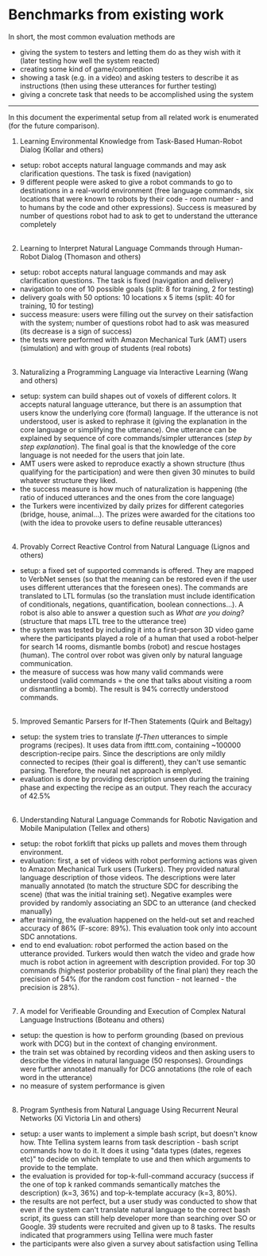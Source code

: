 # Benchmarks from existing work

In short, the most common evaluation methods are
 - giving the system to testers and letting them do as they wish with it (later testing how well the system reacted)
 - creating some kind of game/competition
 - showing a task (e.g. in a video) and asking testers to describe it as instructions (then using these utterances for further testing)
 - giving a concrete task that needs to be accomplished using the system

---------------

In this document the experimental setup from all related work is enumerated (for the future comparison).

1. Learning Environmental Knowledge from Task-Based Human-Robot Dialog (Kollar and others)
 - setup: robot accepts natural language commands and may ask clarification questions. The task is fixed (navigation)
 - 9 different people were asked to  give a robot commands to go to destinations in a real-world environment (free language commands, six locations that were known to robots by their code - room number - and to humans by the code and other expressions). Success is measured by number of questions robot had to ask to get to understand the utterance completely
<br /><br />
2. Learning to Interpret Natural Language Commands through Human-Robot Dialog (Thomason and others)
 - setup: robot accepts natural language commands and may ask clarification questions. The task is fixed (navigation and delivery)
 - navigation to one of 10 possible goals (split: 8 for training, 2 for testing)
 - delivery goals with 50 options: 10 locations x 5 items (split: 40 for training, 10 for testing)
 - success measure: users were filling out the survey on their satisfaction with the system; number of questions robot had to ask was measured (its decrease is a sign of success)
 - the tests were performed with Amazon Mechanical Turk (AMT) users (simulation) and with group of students (real robots)
<br /><br />
3. Naturalizing a Programming Language via Interactive Learning (Wang and others)
 - setup: system can build shapes out of voxels of different colors. It accepts natural language utterance, but there is an assumption that users know the underlying core (formal) language. If the utterance is not understood, user is asked to rephrase it (giving the explanation in the core language or simplifying the utterance). One utterance can be explained by sequence of core commands/simpler utterances (*step by step explanation*). The final goal is that the knowledge of the core language is not needed for the users that join late.
  - AMT users were asked to reproduce exactly a shown structure (thus qualifying for the participation) and were then given 30 minutes to build whatever structure they liked.
  - the success measure is how much of naturalization is happening (the ratio of induced utterances and the ones from the core language)
  - the Turkers were incentivized by daily prizes for different categories (bridge, house, animal...). The prizes were awarded for the citations too (with the idea to provoke users to define reusable utterances)
<br /><br />
4. Provably Correct Reactive Control from Natural Language (Lignos and others)
 - setup: a fixed set of supported commands is offered. They are mapped to VerbNet senses (so that the meaning can be restored even if the user uses different utterances that the foreseen ones). The commands are translated to LTL formulas (so the translation must include identification of conditionals, negations, quantification, boolean connections...). A robot is also able to answer a question such as *What are you doing?* (structure that maps LTL tree to the utterance tree)
 - the system was tested by including it into a first-person 3D video game where the participants played a role of a human that used a robot-helper for search 14 rooms, dismantle bombs (robot) and rescue hostages (human). The control over robot was given only by natural language communication.
 - the measure of success was how many valid commands were understood (valid commands = the one that talks about visiting a room or dismantling a bomb). The result is 94% correctly understood commands.
 <br /><br />
5. Improved Semantic Parsers for If-Then Statements (Quirk and Beltagy)
 - setup: the system tries to translate *If-Then* utterances to simple programs (recipes). It uses data from ifttt.com, containing ~100000 description-recipe pairs. Since the descriptions are only mildly connected to recipes (their goal is different), they can't use semantic parsing. Therefore, the neural net approach is emplyed.
 - evaluation is done by providing description unseen during the training phase and expecting the recipe as an output. They reach the accuracy of 42.5%
<br /><br />
6. Understanding Natural Language Commands for Robotic Navigation and Mobile Manipulation (Tellex and others)
 - setup: the robot forklift that picks up pallets and moves them through environment.
 - evaluation: first, a set of videos with robot performing actions was given to Amazon Mechanical Turk users (Turkers). They provided natural language description of those videos. The descriptions were later manually annotated (to match the structure SDC for describing the scene) (that was the initial training set). Negative examples were provided by randomly associating an SDC to an utterance (and checked manually)
 - after training, the evaluation happened on the held-out set and reached accuracy of 86% (F-score: 89%). This evaluation took only into account SDC annotations.
 - end to end evaluation: robot performed the action based on the utterance provided. Turkers would then watch the video and grade how much is robot action in agreement with description provided. For top 30 commands (highest posterior probability of the final plan) they reach the precision of 54% (for the random cost function - not learned - the precision is 28%).
 <br /><br />
7. A model for Verifieable Grounding and Execution of Complex Natural Language Instructions (Boteanu and others)
 - setup: the question is how to perform grounding (based on previous work with DCG) but in the context of changing environment.
 - the train set was obtained by recording videos and then asking users to describe the videos in natural language (50 responses). Groundings were further annotated manually for DCG annotations (the role of each word in the utterance)
 - no measure of system performance is given
 <br /><br />
8. Program Synthesis from Natural Language Using Recurrent Neural Networks (Xi Victoria Lin and others)
 - setup: a user wants to implement a simple bash script, but doesn't know how. Thte Tellina system learns from task description - bash script commands how to do it. It does it using "data types (dates, regexes etc)" to decide on which template to use and then which arguments to provide to the template.
 - the evaluation is provided for top-k-full-command accuracy (success if the one of top k ranked commands semantically matches the description) (k=3, 36%) and top-k-template accuracy (k=3, 80%).
 - the results are not perfect, but a user study was conducted to show that even if the system can't translate natural language to the correct bash script, its guess can still help developer more than searching over SO or Google. 39 students were recruited and given up to 8 tasks. The results indicated that programmers using Tellina were much faster
 - the participants were also given a survey about satisfaction using Tellina

